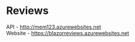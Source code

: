 # Reviews
API - http://mem123.azurewebsites.net<br>
Website - https://blazorreviews.azurewebsites.net
